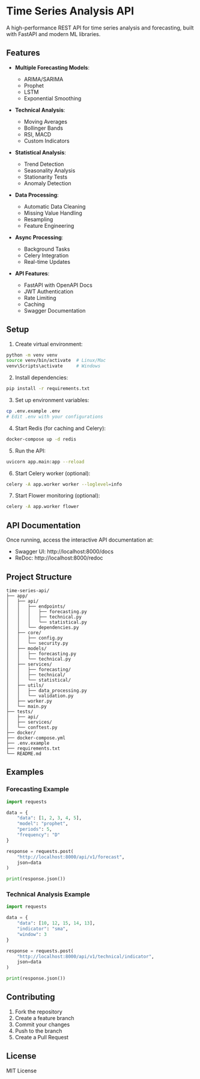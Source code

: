 # Time Series Analysis API

A high-performance REST API for time series analysis and forecasting, built with FastAPI and modern ML libraries.

## Features

- **Multiple Forecasting Models**:
  - ARIMA/SARIMA
  - Prophet
  - LSTM
  - Exponential Smoothing
  
- **Technical Analysis**:
  - Moving Averages
  - Bollinger Bands
  - RSI, MACD
  - Custom Indicators
  
- **Statistical Analysis**:
  - Trend Detection
  - Seasonality Analysis
  - Stationarity Tests
  - Anomaly Detection
  
- **Data Processing**:
  - Automatic Data Cleaning
  - Missing Value Handling
  - Resampling
  - Feature Engineering

- **Async Processing**:
  - Background Tasks
  - Celery Integration
  - Real-time Updates
  
- **API Features**:
  - FastAPI with OpenAPI Docs
  - JWT Authentication
  - Rate Limiting
  - Caching
  - Swagger Documentation

## Setup

1. Create virtual environment:
```bash
python -m venv venv
source venv/bin/activate  # Linux/Mac
venv\Scripts\activate     # Windows
```

2. Install dependencies:
```bash
pip install -r requirements.txt
```

3. Set up environment variables:
```bash
cp .env.example .env
# Edit .env with your configurations
```

4. Start Redis (for caching and Celery):
```bash
docker-compose up -d redis
```

5. Run the API:
```bash
uvicorn app.main:app --reload
```

6. Start Celery worker (optional):
```bash
celery -A app.worker worker --loglevel=info
```

7. Start Flower monitoring (optional):
```bash
celery -A app.worker flower
```

## API Documentation

Once running, access the interactive API documentation at:
- Swagger UI: http://localhost:8000/docs
- ReDoc: http://localhost:8000/redoc

## Project Structure

```
time-series-api/
├── app/
│   ├── api/
│   │   ├── endpoints/
│   │   │   ├── forecasting.py
│   │   │   ├── technical.py
│   │   │   └── statistical.py
│   │   └── dependencies.py
│   ├── core/
│   │   ├── config.py
│   │   └── security.py
│   ├── models/
│   │   ├── forecasting.py
│   │   └── technical.py
│   ├── services/
│   │   ├── forecasting/
│   │   ├── technical/
│   │   └── statistical/
│   ├── utils/
│   │   ├── data_processing.py
│   │   └── validation.py
│   ├── worker.py
│   └── main.py
├── tests/
│   ├── api/
│   ├── services/
│   └── conftest.py
├── docker/
├── docker-compose.yml
├── .env.example
├── requirements.txt
└── README.md
```

## Examples

### Forecasting Example

```python
import requests

data = {
    "data": [1, 2, 3, 4, 5],
    "model": "prophet",
    "periods": 5,
    "frequency": "D"
}

response = requests.post(
    "http://localhost:8000/api/v1/forecast",
    json=data
)

print(response.json())
```

### Technical Analysis Example

```python
import requests

data = {
    "data": [10, 12, 15, 14, 13],
    "indicator": "sma",
    "window": 3
}

response = requests.post(
    "http://localhost:8000/api/v1/technical/indicator",
    json=data
)

print(response.json())
```

## Contributing

1. Fork the repository
2. Create a feature branch
3. Commit your changes
4. Push to the branch
5. Create a Pull Request

## License

MIT License
